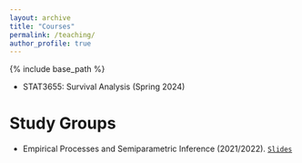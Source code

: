 ```yaml
---
layout: archive
title: "Courses"
permalink: /teaching/
author_profile: true
---
```


{% include base_path %}

- STAT3655: Survival Analysis (Spring 2024)

Study Groups
======
- Empirical Processes and Semiparametric Inference (2021/2022). [`Slides`](/teaching/epsi-study-group)

